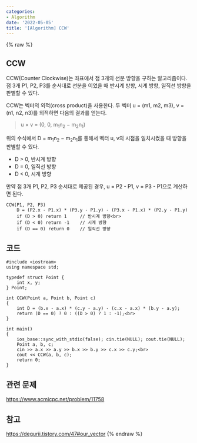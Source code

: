 ```yaml
---
categories:
- Algorithm
date: '2022-05-05'
title: '[Algorithm] CCW'
---
```


{% raw %}
## CCW
CCW(Counter Clockwise)는 좌표에서 점 3개의 선분 방향을 구하는 알고리즘이다. 점 3개 P1, P2, P3를 순서대로 선분을 이었을 때 반시계 방향, 시계 방향, 일직선 방향을 판별할 수 있다.

CCW는 벡터의 외적(cross product)을 사용한다. 두 벡터 u = (m1, m2, m3), v = (n1, n2, n3)를 외적하면 다음의 결과를 얻는다.
> u × v = (0, 0, m<sub>1</sub>n<sub>2</sub> − m<sub>2</sub>n<sub>1</sub>)<br>

위의 수식에서 D = m<sub>1</sub>n<sub>2</sub> − m<sub>2</sub>n<sub>1</sub>를 통해서 벡터 u, v의 시점을 일치시켰을 때 방향을 판별할 수 있다.<br>
- D > 0, 반시계 방향<br>
- D = 0, 일직선 방향
- D < 0, 시계 방향

만약 점 3개 P1, P2, P3 순서대로 제공된 경우, u = P2 - P1, v = P3 - P1으로 계산하면 된다.
```
CCW(P1, P2, P3)
	D = (P2.x - P1.x) * (P3.y - P1.y) - (P3.x - P1.x) * (P2.y - P1.y)
	if (D > 0) return 1		// 반시계 방향<br>
	if (D < 0) return -1	// 시계 방향
	if (D == 0) return 0	// 일직선 방향
```

## 코드
```
#include <iostream>
using namespace std;

typedef struct Point {
	int x, y;
} Point;

int CCW(Point a, Point b, Point c)
{
	int D = (b.x - a.x) * (c.y - a.y) - (c.x - a.x) * (b.y - a.y);
	return (D == 0) ? 0 : ((D > 0) ? 1 : -1);<br>
}

int main()
{
	ios_base::sync_with_stdio(false); cin.tie(NULL); cout.tie(NULL);
	Point a, b, c;
	cin >> a.x >> a.y >> b.x >> b.y >> c.x >> c.y;<br>
	cout << CCW(a, b, c);
	return 0;
}
```

## 관련 문제
https://www.acmicpc.net/problem/11758

## 참고
https://degurii.tistory.com/47#our_vector
{% endraw %}